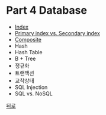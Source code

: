 # Part 4 Database

- [Index](https://github.com/timobyjin02/Computer-Science/blob/main/Database/Content/index.md)
- [Primary index vs. Secondary index](https://github.com/timobyjin02/Computer-Science/blob/main/Database/Content/%EA%B8%B0%EB%B3%B8%ED%82%A4vs.%EB%B3%B4%EC%A1%B0%ED%82%A4.md)
- [Composite](https://github.com/timobyjin02/Computer-Science/blob/main/Database/Content/Composite.md)
- Hash
- Hash Table
- B + Tree
- 정규화
- 트랜잭션
- 교착상태
- SQL Injection
- SQL vs. NoSQL

[뒤로](https://github.com/timobyjin02/Computer-Science)
